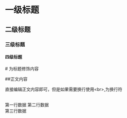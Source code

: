 # 一级标题
## 二级标题
### 三级标题
#### 四级标题
\# 为标题修饰内容

##正文内容

直接编辑正文内容即可，但是如果需要换行使用\<br\>,为换行符<br><br>

第一行数据 第二行数据<br>
第三行数据<br>


